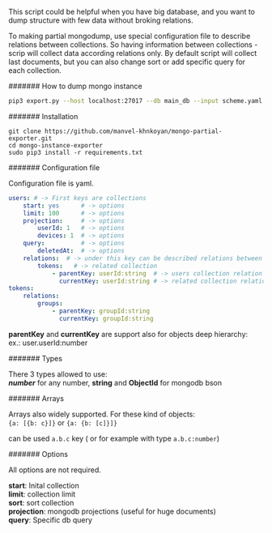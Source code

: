 
This script could be helpful when you have big database, and you want to dump 
structure with few data without broking relations.

To making partial mongodump, use special configuration file to describe relations between collections.
So having information between collections - scrip will collect data according relations only.
By default script will collect last documents, but you can also change sort or 
add specific query for each collection. 

  

####### How to dump mongo instance

```bash
pip3 export.py --host localhost:27017 --db main_db --input scheme.yaml --level 5 --path /home/ubuntu/ 
```

####### Installation

```git clone https://github.com/manvel-khnkoyan/mongo-partial-exporter.git```  
```cd mongo-instance-exporter```  
```sudo pip3 install -r requirements.txt```  

####### Configuration file

Configuration file is yaml.

```yaml
users: # -> First keys are collections
    start: yes      # -> options
    limit: 100      # -> options
    projection:     # -> options
        userId: 1   # -> options
        devices: 1  # -> options
    query:          # -> options
        deletedAt:  # -> options
    relations:  # -> under this key can be described relations between users and other collections
        tokens:   # -> related collection
            - parentKey: userId:string  # -> users collection relation key with type after :
              currentKey: userId:string # -> related collection relation key with type after :
tokens:
    relations:
        groups:
            - parentKey: groupId:string
              currentKey: groupId:string 
```

  
**parentKey** and **currentKey** are support also for objects deep hierarchy:  
ex.: user.userId:number

####### Types

There 3 types allowed to use:  
***number*** for any number, **string** and **ObjectId** for mongodb bson  


####### Arrays


Arrays also widely supported. For these kind of objects:  
```{a: [{b: c}]}``` or ```{a: {b: [c]}]}```

can be used ```a.b.c``` key ( or for example with type ```a.b.c:number```)


####### Options

All options are not required.  

**start**: Inital collection    
**limit**: collection limit  
**sort**: sort collection  
**projection**: mongodb projections (useful for huge documents)  
**query**: Specific db query


 